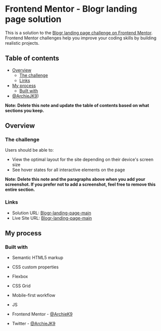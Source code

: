 # Frontend Mentor - Blogr landing page solution

This is a solution to the [Blogr landing page challenge on Frontend Mentor](https://www.frontendmentor.io/challenges/blogr-landing-page-EX2RLAApP). Frontend Mentor challenges help you improve your coding skills by building realistic projects.

## Table of contents

- [Overview](#overview)
  - [The challenge](#the-challenge)
  - [Links](#links)
- [My process](#my-process)
  - [Built with](#built-with)
- [@ArchieJK9](https://www.twitter.com/ArchieJK9))

**Note: Delete this note and update the table of contents based on what sections you keep.**

## Overview

### The challenge

Users should be able to:

- View the optimal layout for the site depending on their device's screen size
- See hover states for all interactive elements on the page

**Note: Delete this note and the paragraphs above when you add your screenshot. If you prefer not to add a screenshot, feel free to remove this entire section.**

### Links

- Solution URL: [Blogr-landing-page-main](https://github.com/ArchieK9/blogr-landing-page-main)
- Live Site URL: [Blogr-landing-page-main](https://archiek9.github.io/blogr-landing-page-main/)

## My process

### Built with

- Semantic HTML5 markup
- CSS custom properties
- Flexbox
- CSS Grid
- Mobile-first workflow
- JS


- Frontend Mentor - [@ArchieK9](https://www.frontendmentor.io/profile/ArchieK9)
- Twitter - [@ArchieJK9](https://www.twitter.com/ArchieJK9)
